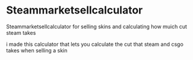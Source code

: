 # Steammarketsellcalculator
Steammarketsellcalculator for selling skins and calculating how muich cut steam takes


i made this calculator that lets you calculate the cut that steam and csgo takes when selling a skin


